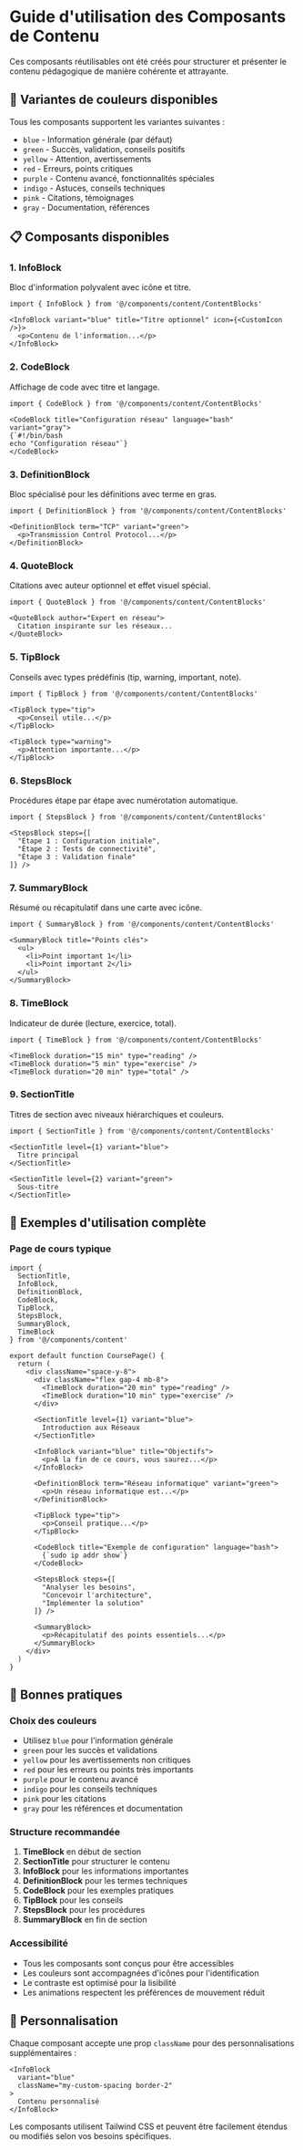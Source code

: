 # Guide d'utilisation des Composants de Contenu

Ces composants réutilisables ont été créés pour structurer et présenter le contenu pédagogique de manière cohérente et attrayante.

## 🎨 Variantes de couleurs disponibles

Tous les composants supportent les variantes suivantes :
- `blue` - Information générale (par défaut)
- `green` - Succès, validation, conseils positifs
- `yellow` - Attention, avertissements
- `red` - Erreurs, points critiques
- `purple` - Contenu avancé, fonctionnalités spéciales
- `indigo` - Astuces, conseils techniques
- `pink` - Citations, témoignages
- `gray` - Documentation, références

## 📋 Composants disponibles

### 1. InfoBlock
Bloc d'information polyvalent avec icône et titre.

```tsx
import { InfoBlock } from '@/components/content/ContentBlocks'

<InfoBlock variant="blue" title="Titre optionnel" icon={<CustomIcon />}>
  <p>Contenu de l'information...</p>
</InfoBlock>
```

### 2. CodeBlock
Affichage de code avec titre et langage.

```tsx
import { CodeBlock } from '@/components/content/ContentBlocks'

<CodeBlock title="Configuration réseau" language="bash" variant="gray">
{`#!/bin/bash
echo "Configuration réseau"`}
</CodeBlock>
```

### 3. DefinitionBlock
Bloc spécialisé pour les définitions avec terme en gras.

```tsx
import { DefinitionBlock } from '@/components/content/ContentBlocks'

<DefinitionBlock term="TCP" variant="green">
  <p>Transmission Control Protocol...</p>
</DefinitionBlock>
```

### 4. QuoteBlock
Citations avec auteur optionnel et effet visuel spécial.

```tsx
import { QuoteBlock } from '@/components/content/ContentBlocks'

<QuoteBlock author="Expert en réseau">
  Citation inspirante sur les réseaux...
</QuoteBlock>
```

### 5. TipBlock
Conseils avec types prédéfinis (tip, warning, important, note).

```tsx
import { TipBlock } from '@/components/content/ContentBlocks'

<TipBlock type="tip">
  <p>Conseil utile...</p>
</TipBlock>

<TipBlock type="warning">
  <p>Attention importante...</p>
</TipBlock>
```

### 6. StepsBlock
Procédures étape par étape avec numérotation automatique.

```tsx
import { StepsBlock } from '@/components/content/ContentBlocks'

<StepsBlock steps={[
  "Étape 1 : Configuration initiale",
  "Étape 2 : Tests de connectivité",
  "Étape 3 : Validation finale"
]} />
```

### 7. SummaryBlock
Résumé ou récapitulatif dans une carte avec icône.

```tsx
import { SummaryBlock } from '@/components/content/ContentBlocks'

<SummaryBlock title="Points clés">
  <ul>
    <li>Point important 1</li>
    <li>Point important 2</li>
  </ul>
</SummaryBlock>
```

### 8. TimeBlock
Indicateur de durée (lecture, exercice, total).

```tsx
import { TimeBlock } from '@/components/content/ContentBlocks'

<TimeBlock duration="15 min" type="reading" />
<TimeBlock duration="5 min" type="exercise" />
<TimeBlock duration="20 min" type="total" />
```

### 9. SectionTitle
Titres de section avec niveaux hiérarchiques et couleurs.

```tsx
import { SectionTitle } from '@/components/content/ContentBlocks'

<SectionTitle level={1} variant="blue">
  Titre principal
</SectionTitle>

<SectionTitle level={2} variant="green">
  Sous-titre
</SectionTitle>
```

## 🚀 Exemples d'utilisation complète

### Page de cours typique

```tsx
import { 
  SectionTitle, 
  InfoBlock, 
  DefinitionBlock, 
  CodeBlock, 
  TipBlock, 
  StepsBlock, 
  SummaryBlock,
  TimeBlock 
} from '@/components/content'

export default function CoursePage() {
  return (
    <div className="space-y-8">
      <div className="flex gap-4 mb-8">
        <TimeBlock duration="20 min" type="reading" />
        <TimeBlock duration="10 min" type="exercise" />
      </div>

      <SectionTitle level={1} variant="blue">
        Introduction aux Réseaux
      </SectionTitle>

      <InfoBlock variant="blue" title="Objectifs">
        <p>À la fin de ce cours, vous saurez...</p>
      </InfoBlock>

      <DefinitionBlock term="Réseau informatique" variant="green">
        <p>Un réseau informatique est...</p>
      </DefinitionBlock>

      <TipBlock type="tip">
        <p>Conseil pratique...</p>
      </TipBlock>

      <CodeBlock title="Exemple de configuration" language="bash">
        {`sudo ip addr show`}
      </CodeBlock>

      <StepsBlock steps={[
        "Analyser les besoins",
        "Concevoir l'architecture",
        "Implémenter la solution"
      ]} />

      <SummaryBlock>
        <p>Récapitulatif des points essentiels...</p>
      </SummaryBlock>
    </div>
  )
}
```

## 🎯 Bonnes pratiques

### Choix des couleurs
- Utilisez `blue` pour l'information générale
- `green` pour les succès et validations
- `yellow` pour les avertissements non critiques
- `red` pour les erreurs ou points très importants
- `purple` pour le contenu avancé
- `indigo` pour les conseils techniques
- `pink` pour les citations
- `gray` pour les références et documentation

### Structure recommandée
1. **TimeBlock** en début de section
2. **SectionTitle** pour structurer le contenu
3. **InfoBlock** pour les informations importantes
4. **DefinitionBlock** pour les termes techniques
5. **CodeBlock** pour les exemples pratiques
6. **TipBlock** pour les conseils
7. **StepsBlock** pour les procédures
8. **SummaryBlock** en fin de section

### Accessibilité
- Tous les composants sont conçus pour être accessibles
- Les couleurs sont accompagnées d'icônes pour l'identification
- Le contraste est optimisé pour la lisibilité
- Les animations respectent les préférences de mouvement réduit

## 🔧 Personnalisation

Chaque composant accepte une prop `className` pour des personnalisations supplémentaires :

```tsx
<InfoBlock 
  variant="blue" 
  className="my-custom-spacing border-2"
>
  Contenu personnalisé
</InfoBlock>
```

Les composants utilisent Tailwind CSS et peuvent être facilement étendus ou modifiés selon vos besoins spécifiques. 